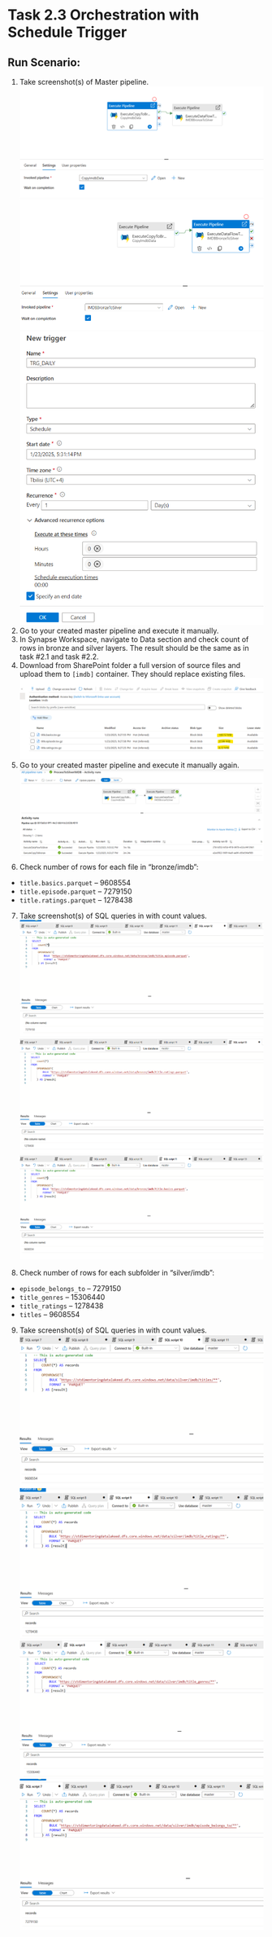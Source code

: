 # Task 2.3 Orchestration with Schedule Trigger

## Run Scenario:

1. Take screenshot(s) of Master pipeline.
![](./screenshots/pipeline-1.png)
![](./screenshots/pipeline-2.png)
![](./screenshots/trigger.png)
2. Go to your created master pipeline and execute it manually.
3. In Synapse Workspace, navigate to Data section and check count of rows in bronze and silver layers. The
   result should be the same as in task #2.1 and task #2.2.
4. Download from SharePoint folder a full version of source files and upload them to `[imdb]` container. They
   should replace existing files.
![](./screenshots/data-loaded.png)
5. Go to your created master pipeline and execute it manually again.
![](./screenshots/pipeline-success.png)
6. Check number of rows for each file in “bronze/imdb”:

- `title.basics.parquet` – 9608554
- `title.episode.parquet` – 7279150
- `title.ratings.parquet` – 1278438

7. Take screenshot(s) of SQL queries in with count values.
![](./screenshots/episode-count-br.png)
![](./screenshots/rating-count-br.png)
![](./screenshots/title-count-br.png)

8. Check number of rows for each subfolder in “silver/imdb”:

- `episode_belongs_to` – 7279150
- `title_genres` – 15306440
- `title_ratings` – 1278438
- `titles` – 9608554

9. Take screenshot(s) of SQL queries in with count values.
![](./screenshots/title-count-sl.png)
![](./screenshots/rating-count-sl.png)
![](./screenshots/genres-count-sl.png)
![](./screenshots/episode-count-sl.png)
